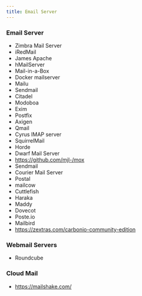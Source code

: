 ```yaml
---
title: Email Server
---
```


### Email Server

- Zimbra Mail Server
- iRedMail
- James Apache
- hMailServer
- Mail-in-a-Box
- Docker mailserver
- Mailu
- Sendmail
- Citadel
- Modoboa
- Exim
- Postfix
- Axigen
- Qmail
- Cyrus IMAP server
- SquirrelMail
- Horde
- Dwarf Mail Server
- https://github.com/mjl-/mox
- Sendmail
- Courier Mail Server
- Postal
- mailcow
- Cuttlefish
- Haraka
- Maddy
- Dovecot
- Poste.io
- Mailbird
- https://zextras.com/carbonio-community-edition

### Webmail Servers

- Roundcube

### Cloud Mail

- https://mailshake.com/